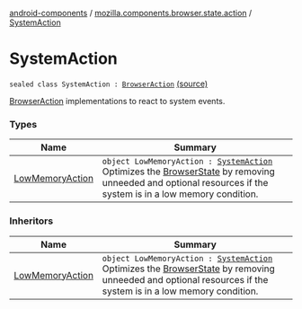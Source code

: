 [android-components](../../index.md) / [mozilla.components.browser.state.action](../index.md) / [SystemAction](./index.md)

# SystemAction

`sealed class SystemAction : `[`BrowserAction`](../-browser-action.md) [(source)](https://github.com/mozilla-mobile/android-components/blob/master/components/browser/state/src/main/java/mozilla/components/browser/state/action/BrowserAction.kt#L35)

[BrowserAction](../-browser-action.md) implementations to react to system events.

### Types

| Name | Summary |
|---|---|
| [LowMemoryAction](-low-memory-action.md) | `object LowMemoryAction : `[`SystemAction`](./index.md)<br>Optimizes the [BrowserState](../../mozilla.components.browser.state.state/-browser-state/index.md) by removing unneeded and optional resources if the system is in a low memory condition. |

### Inheritors

| Name | Summary |
|---|---|
| [LowMemoryAction](-low-memory-action.md) | `object LowMemoryAction : `[`SystemAction`](./index.md)<br>Optimizes the [BrowserState](../../mozilla.components.browser.state.state/-browser-state/index.md) by removing unneeded and optional resources if the system is in a low memory condition. |
